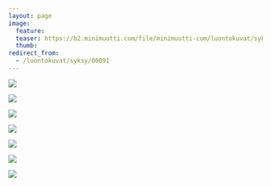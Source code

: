 ```yaml
---
layout: page
image:
  feature:
  teaser: https://b2.minimuutti.com/file/minimuutti-com/luontokuvat/syksy/3/DS42199-245px.jpg
  thumb:
redirect_from:
  - /luontokuvat/syksy/00091
---
```


![](https://b2.minimuutti.com/file/minimuutti-com/luontokuvat/syksy/3/DS42187-800px.jpg)

![](https://b2.minimuutti.com/file/minimuutti-com/luontokuvat/syksy/3/DS42189-800px.jpg)

![](https://b2.minimuutti.com/file/minimuutti-com/luontokuvat/syksy/3/DS42190-800px.jpg)

![](https://b2.minimuutti.com/file/minimuutti-com/luontokuvat/syksy/3/DS42192-800px.jpg)

![](https://b2.minimuutti.com/file/minimuutti-com/luontokuvat/syksy/3/DS42193-800px.jpg)

![](https://b2.minimuutti.com/file/minimuutti-com/luontokuvat/syksy/3/DS42194-800px.jpg)

![](https://b2.minimuutti.com/file/minimuutti-com/luontokuvat/syksy/3/DS42199-800px.jpg)
